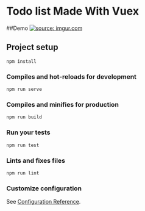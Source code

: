 # Todo list Made With Vuex


##Demo
<a href="https://imgur.com/gxk0Y4j"><img src="https://i.imgur.com/gxk0Y4j.gif" title="source: imgur.com" /></a>


## Project setup
```
npm install
```

### Compiles and hot-reloads for development
```
npm run serve
```

### Compiles and minifies for production
```
npm run build
```

### Run your tests
```
npm run test
```

### Lints and fixes files
```
npm run lint
```

### Customize configuration
See [Configuration Reference](https://cli.vuejs.org/config/).


